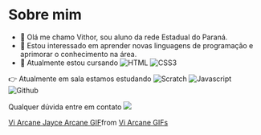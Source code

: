 # Sobre mim


- 👋 Olá me chamo Vithor, sou aluno da rede Estadual do Paraná.
- 👀 Estou interessado em aprender novas linguagens de programação e aprimorar o conhecimento na área.
- 🌱 Atualmente estou cursando
![HTML](https://img.shields.io/badge/HTML5-E34F26?style=for-the-badge&logo=html5&logoColor=white)
![CSS3](https://img.shields.io/badge/CSS3-1572B6?style=for-the-badge&logo=css3&logoColor=white)

👉 Atualmente em sala estamos estudando
![Scratch](https://img.shields.io/badge/Scratch-4D97FF?style=for-the-badge&logo=Scratch&logoColor=white)
![Javascript](https://img.shields.io/badge/JavaScript-323330?style=for-the-badge&logo=javascript&logoColor=F7DF1E)
![Github](https://img.shields.io/badge/GitHub-100000?style=for-the-badge&logo=github&logoColor=white)

Qualquer dúvida entre em contato
<a href="mailto:vithor.batista@escola.pr.gov.br" target="_blank"><img src="https://img.shields.io/badge/Gmail-D14836?style=for-the-badge&logo=gmail&logoColor=white" target="_blank"/></a>

<div class="tenor-gif-embed" data-postid="26388066" data-share-method="host" data-aspect-ratio="2.37037" data-width="100%"><a href="https://tenor.com/view/vi-arcane-jayce-arcane-arcane-arcane-bridging-the-gap-gif-26388066">Vi Arcane Jayce Arcane GIF</a>from <a href="https://tenor.com/search/vi+arcane-gifs">Vi Arcane GIFs</a></div> <script type="text/javascript" async src="https://tenor.com/embed.js"></script>

![]()
